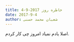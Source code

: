 ```yaml
---
title: خاطره روز 2017-9-4
date: 2017-9-4
author: شعبان محمد حسنی
---
```


اصلا یادم نمیاد امروز چی کار کردم.